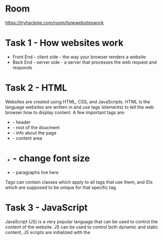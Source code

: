 # Room
https://tryhackme.com/room/howwebsiteswork

# Task 1 - How websites work
* Front End - client side - the way your browser renders a website
* Back End - server side - a server that processes the web request and responds

# Task 2 - HTML
Websites are created using HTML, CSS, and JavaScripts.  HTML is the language websites are written in and use tags (elements) to tell the web browser how to display content.  A few important tags are:
* <!DOCTYPE html> - header
* <html> - root of the doucment
* <head> - info about the page
* <body> - content area
* <h1> - change font size
* <p> - paragraphs live here

Tags can contain classes which apply to all tags that use them, and IDs which are supposed to be unique for that specific tag

# Task 3 - JavaScript
JavaScript (JS) is a very popular language that can be used to control the content of the website.  JS can be used to control both dynamic and static content, JS scripts are initialized with the <script> tag

# Task 4 - Sensitive Data
Sensitive Data Exposure is when data is not protected properly.  When reviewing a website for security issues, always view the source

# Task 5 - HTML Injection
HTML Injection occurs when unfiltered user input is displayed on the website due to failing to sanitize the input.  Input sanitization is very important in order to stop malicious attempts at attacking the website